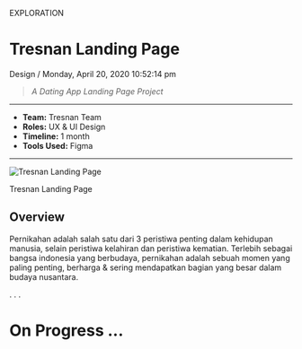 <p class="type">EXPLORATION</p>

# Tresnan Landing Page

<p class="meta">Design  /  Monday, April 20, 2020 10:52:14 pm</p>

> *A Dating App Landing Page Project*

---
<p class="caption"></p>

* **Team:** Tresnan Team
* **Roles:** UX &amp; UI Design
* **Timeline:** 1 month
* **Tools Used:** Figma

---
<p class="caption"></p>

![Tresnan Landing Page](../assets/images/works/details/249-tresnan-landing-page/tresnan-landing-page.jpg)

<p class="caption">Tresnan Landing Page</p>

## Overview

Pernikahan adalah salah satu dari 3 peristiwa penting dalam kehidupan manusia, selain peristiwa kelahiran dan peristiwa kematian. Terlebih sebagai bangsa indonesia yang berbudaya, pernikahan adalah sebuah momen yang paling penting, berharga & sering mendapatkan bagian yang besar dalam budaya nusantara.

<p class="caption">. . .</p>

# On Progress ...
